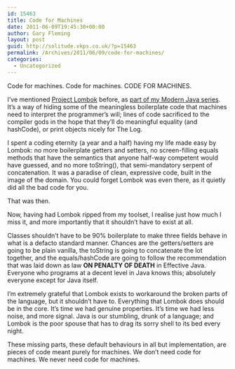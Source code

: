 ```yaml
---
id: 15463
title: Code for Machines
date: 2011-06-09T19:45:30+00:00
author: Gary Fleming
layout: post
guid: http://solitude.vkps.co.uk/?p=15463
permalink: /Archives/2011/06/09/code-for-machines/
categories:
  - Uncategorized
---
```

Code for machines. Code for machines. CODE FOR MACHINES.

I&#8217;ve mentioned [Project Lombok](http://projectlombok.org/) before, as [part of my Modern Java series](http://solitude.vkps.co.uk/Archives/2010/04/05/modern-java-lombok/ "Modern Java: Lombok"). It&#8217;s a way of hiding some of the meaningless boilerplate code that machines need to interpret the programmer&#8217;s will; lines of code sacrificed to the compiler gods in the hope that they&#8217;ll do meaningful equality (and hashCode), or print objects nicely for The Log.

I spent a coding eternity (a year and a half) having my life made easy by Lombok: no more boilerplate getters and setters, no screen-filling equals methods that have the semantics that anyone half-way competent would have guessed, and no more toString(), that semi-mandatory serpent of concatenation. It was a paradise of clean, expressive code, built in the image of the domain. You could forget Lombok was even there, as it quietly did all the bad code for you.

That was then.

Now, having had Lombok ripped from my toolset, I realise just how much I miss it, and more importantly that it shouldn&#8217;t have to exist at all.

Classes shouldn&#8217;t have to be 90% boilerplate to make three fields behave in what is a defacto standard manner. Chances are the getters/setters are going to be plain vanilla, the toString is going to concatenate the lot together, and the equals/hashCode are going to follow the recommendation that was laid down as law **ON PENALTY OF DEATH** in Effective Java. Everyone who programs at a decent level in Java knows this; absolutely everyone except for Java itself.

I&#8217;m extremely grateful that Lombok exists to workaround the broken parts of the language, but it shouldn&#8217;t have to. Everything that Lombok does should be in the core. It&#8217;s time we had genuine properties. It&#8217;s time we had less noise, and more signal. Java is our stumbling, drunk of a language; and Lombok is the poor spouse that has to drag its sorry shell to its bed every night.

These missing parts, these default behaviours in all but implementation, are pieces of code meant purely for machines. We don&#8217;t need code for machines. We never need code for machines.